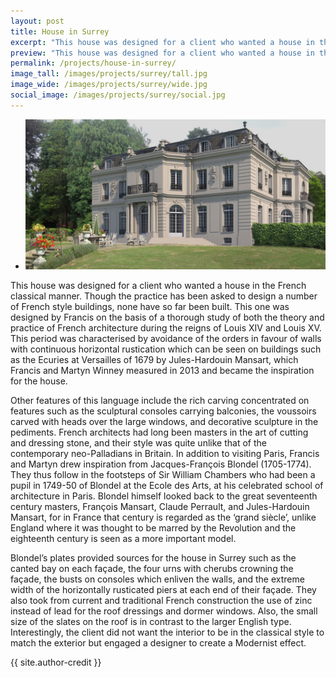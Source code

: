```yaml
---
layout: post
title: House in Surrey
excerpt: "This house was designed for a client who wanted a house in the French classical manner. Though the practice has been asked to design a number of French style buildings, none have so far been built."
preview: "This house was designed for a client who wanted a house in the French classical manner. Though the practice has been asked to design a number of French style buildings, none have so far been built."
permalink: /projects/house-in-surrey/
image_tall: /images/projects/surrey/tall.jpg
image_wide: /images/projects/surrey/wide.jpg
social_image: /images/projects/surrey/social.jpg
---
```


<ul class="list">
	<li class="full">
		<a class="fancybox" rel="group" href="/images/projects/surrey/01.jpg">
			<img src="/images/projects/surrey/thumbs/01.jpg" alt="{{ page.title }}" />
		</a>
	</li>
</ul>

<p>
	This house was designed for a client who wanted a house in the French classical manner. Though the practice has been asked to design a number of French style buildings, none have so far been built. This one was designed by Francis on the basis of a thorough study of both the theory and practice of French architecture during the reigns of Louis XIV and Louis XV. This period was characterised by avoidance of the orders in favour of walls with continuous horizontal rustication which can be seen on buildings such as the Ecuries at Versailles of 1679 by Jules-Hardouin Mansart, which Francis and Martyn Winney measured in 2013 and became the inspiration for the house.
</p><p>
	Other features of this language include the rich carving concentrated on features such as the sculptural consoles carrying balconies, the voussoirs carved with heads over the large windows, and decorative sculpture in the pediments. French architects had long been masters in the art of cutting and dressing stone, and their style was quite unlike that of the contemporary neo-Palladians in Britain. In addition to visiting Paris, Francis and Martyn drew inspiration from Jacques-François Blondel (1705-1774). They thus follow in the footsteps of Sir William Chambers who had been a pupil in 1749-50 of Blondel at the Ecole des Arts, at his celebrated school of architecture in Paris. Blondel himself looked back to the great seventeenth century masters, François Mansart, Claude Perrault, and Jules-Hardouin Mansart, for in France that century is regarded as the ‘grand siècle’, unlike England where it was thought to be marred by the Revolution and the eighteenth century is seen as a more important model.
</p><p>
	Blondel’s plates provided sources for the house in Surrey such as the canted bay on each façade, the four urns with cherubs crowning the façade, the busts on consoles which enliven the walls, and the extreme width of the horizontally rusticated piers at each end of their façade. They also took from current and traditional French construction the use of zinc instead of lead for the roof dressings and dormer windows. Also, the  small size of the slates on the roof is in contrast to the larger English type. Interestingly, the client did not want the interior to be in the classical style to match the exterior but engaged a designer to create a Modernist effect.
</p>
{{ site.author-credit }}